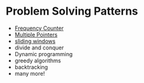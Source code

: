 # Problem Solving Patterns

- [Frequency Counter](../notes/patterns/1_frequency-counter.md)
- [Multiple Pointers](../notes/patterns/2_multiple-pointers.md)
- [sliding windows](../notes/patterns/3_sliding-window.md)
- divide and conquer
- Dynamic programming
- greedy algorithms
- backtracking
- many more!
